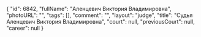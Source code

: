 {
    "id": 6842,
    "fullName": "Аленцевич Виктория Владимировна",
    "photoURL": "",
    "tags": [],
    "comment": "",
    "layout": "judge",
    "title": "Судья Аленцевич Виктория Владимировна",
    "court": null,
    "previousCourt": null,
    "career": null
}